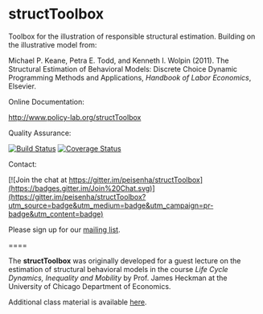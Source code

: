 structToolbox
============= 

Toolbox for the illustration of responsible structural estimation. Building on the illustrative model from:

Michael P. Keane, Petra E. Todd, and Kenneth I. Wolpin (2011). The Structural Estimation of Behavioral Models: Discrete Choice Dynamic Programming Methods and Applications, *Handbook of Labor Economics*, Elsevier. 

Online Documentation:

http://www.policy-lab.org/structToolbox

Quality Assurance:

[![Build Status](https://travis-ci.org/structToolbox/structToolbox.svg?branch=master)](https://travis-ci.org/structToolbox/structToolbox) [![Coverage Status](https://coveralls.io/repos/peisenha/structToolbox/badge.png)](https://coveralls.io/r/peisenha/structToolbox)

Contact:

[![Join the chat at https://gitter.im/peisenha/structToolbox](https://badges.gitter.im/Join%20Chat.svg)](https://gitter.im/peisenha/structToolbox?utm_source=badge&utm_medium=badge&utm_campaign=pr-badge&utm_content=badge)

Please sign up for our [mailing list](http://eepurl.com/RStEH).

====

The **structToolbox** was originally developed for a guest lecture on the estimation of structural behavioral models in the course *Life Cycle Dynamics, Inequality and Mobility* by Prof. James Heckman at the University of Chicago Department of Economics. 

Additional class material is available [here](http://www.policy-lab.org/teaching/struct-toolbox).


